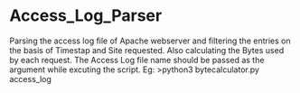 # Access_Log_Parser
Parsing the access log file of Apache webserver and filtering the entries on the basis of Timestap and Site requested. 
Also calculating the Bytes used by each request. 
The Access Log file name should be passed as the argument while excuting the script.
Eg: 
	>python3 bytecalculator.py access_log
